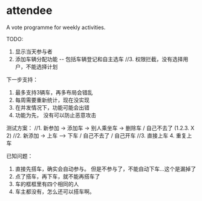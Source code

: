 attendee
========

A vote programme for weekly activities.

TODO:
1. 显示当天参与者
2. 添加车辆分配功能 -- 包括车辆登记和自主选车
//3. 权限拦截，没有选择用户，不能选择计划


下一步支持：
1. 最多支持3辆车，再多布局会错乱
2. 每周需要重新统计，现在没实现
3. 在并发情况下，功能可能会出错
4. 功能为先， 没有可以防止恶意攻击

测试方案：
//1. 新参加 -> 添加车 -> 别人乘坐车 -> 删除车 / 自己不去了 (1.2.3. X 2)
//2. 新添加 -> 上车 --> 下车 / 自己不去了 / 自己开车
//3. 直接上车
4. 重复上车

已知问题：
1. 直接先搭车，确实会自动参与。
   但是不参与了，不能自动下车...这个是漏掉了
2. 点了搭车，再下车，就不能再搭车了
3. 车的框框里有四个相同的人
4. 车主都没有，怎么还可以搭车啊。